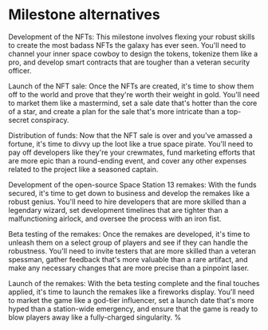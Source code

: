 # Milestone alternatives

Development of the NFTs: This milestone involves flexing your robust skills to create the most badass NFTs the galaxy has ever seen. You'll need to channel your inner space cowboy to design the tokens, tokenize them like a pro, and develop smart contracts that are tougher than a veteran security officer.

Launch of the NFT sale: Once the NFTs are created, it's time to show them off to the world and prove that they're worth their weight in gold. You'll need to market them like a mastermind, set a sale date that's hotter than the core of a star, and create a plan for the sale that's more intricate than a top-secret conspiracy.

Distribution of funds: Now that the NFT sale is over and you've amassed a fortune, it's time to divvy up the loot like a true space pirate. You'll need to pay off developers like they're your crewmates, fund marketing efforts that are more epic than a round-ending event, and cover any other expenses related to the project like a seasoned captain.

Development of the open-source Space Station 13 remakes: With the funds secured, it's time to get down to business and develop the remakes like a robust genius. You'll need to hire developers that are more skilled than a legendary wizard, set development timelines that are tighter than a malfunctioning airlock, and oversee the process with an iron fist.

Beta testing of the remakes: Once the remakes are developed, it's time to unleash them on a select group of players and see if they can handle the robustness. You'll need to invite testers that are more skilled than a veteran spessman, gather feedback that's more valuable than a rare artifact, and make any necessary changes that are more precise than a pinpoint laser.

Launch of the remakes: With the beta testing complete and the final touches applied, it's time to launch the remakes like a fireworks display. You'll need to market the game like a god-tier influencer, set a launch date that's more hyped than a station-wide emergency, and ensure that the game is ready to blow players away like a fully-charged singularity. %

